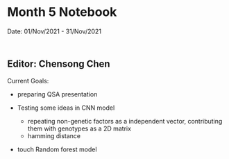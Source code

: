 Month 5 Notebook
====

Date: 01/Nov/2021 - 31/Nov/2021

<br> Editor: Chensong Chen
----

Current Goals:

+ preparing QSA presentation
+ Testing some ideas in CNN model 
  + repeating non-genetic factors as a independent vector, contributing them with genotypes as a 2D matrix
  + hamming distance

+ touch Random forest model